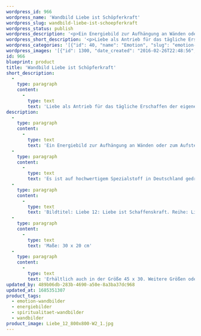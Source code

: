 ```yaml
---
wordpress_id: 966
wordpress_name: 'Wandbild Liebe ist Schöpferkraft'
wordpress_slug: wandbild-liebe-ist-schoepferkraft
wordpress_status: publish
wordpress_description: '<p>Ein Energiebild zur Aufhängung an Wänden oder zum Aufstellen im Raum mit einem aktivierbaren Informationsfeld zu: Liebe - Liebe in Aktion - Schöpfertum - Ethik - Selbstverantwortung: In sich Liebe als Antrieb für das tägliche Erschaffen der eigenen Realität zu nutzen. Liebe in Aktion umgewandelt. Ethik auf Basis von Liebe. Potenziale nutzen.</p><p>Es ist auf hochwertigem Spezialstoff in Deutschland gedruckt und sorgfältig in Handarbeit auf Holzkeilrahmen aufgezogen. Laut Herstellerangaben ist der farbintensive Druck 70 Jahre lichtecht, waschbar und in einem umweltorientierten Verfahren hergestellt. Der Oberstoff ist mit einer Spezialbeschichtung unterfüttert, so dass, bei Aufhängung an der Wand, der rückseitige Holzrahmen auch bei hellen Farben unsichtbar ist.</p><p>Bildtitel: Liebe 12: Liebe ist Schaffenskraft. Reihe: Liebe</p><p>Maße: 30 x 20 cm</p><p>Erhältlich auch in der Größe 45 x 30. Weitere Größen oder andere Seitenverhältnisse, sind bis 200 cm individuell für Sie innerhalb weniger Tage herstellbar. Bitte kontaktieren Sie uns hierfür unter <a href="mailto:info@elvedenverlag.de">info@elvedenverlag.de</a>.</p><p><a href="https://my.feenbaum.de/anwendung-energie-wandbilder/">Anwendungshinweise</a>      <a href="https://my.feenbaum.de/produktinformation-wandbilder/">Produktinformationen</a></p>'
wordpress_short_description: '<p>Liebe als Antrieb für das tägliche Erschaffen der eigenen Realität nutzen</p>'
wordpress_categories: '[{"id": 40, "name": "Emotion", "slug": "emotion-wandbilder"}, {"id": 22, "name": "Energiebilder", "slug": "energiebilder"}, {"id": 42, "name": "Spiritualit\u00e4t", "slug": "spiritualitaet-wandbilder"}, {"id": 24, "name": "Wandbilder", "slug": "wandbilder"}]'
wordpress_images: '[{"id": 1300, "date_created": "2016-02-26T22:48:56", "date_created_gmt": "2016-02-26T20:48:56", "date_modified": "2017-03-28T17:22:52", "date_modified_gmt": "2017-03-28T13:22:52", "src": "https://my.feenbaum.de/wp-content/uploads/2016/02/Liebe_12_800x800-W2_1.jpg", "name": "Liebe_12_800x800-W2_1", "alt": ""}]'
id: 966
blueprint: product
title: 'Wandbild Liebe ist Schöpferkraft'
short_description:
  -
    type: paragraph
    content:
      -
        type: text
        text: 'Liebe als Antrieb für das tägliche Erschaffen der eigenen Realität nutzen'
description:
  -
    type: paragraph
    content:
      -
        type: text
        text: 'Ein Energiebild zur Aufhängung an Wänden oder zum Aufstellen im Raum mit einem aktivierbaren Informationsfeld zu: Liebe - Liebe in Aktion - Schöpfertum - Ethik - Selbstverantwortung: In sich Liebe als Antrieb für das tägliche Erschaffen der eigenen Realität zu nutzen. Liebe in Aktion umgewandelt. Ethik auf Basis von Liebe. Potenziale nutzen.'
  -
    type: paragraph
    content:
      -
        type: text
        text: 'Es ist auf hochwertigem Spezialstoff in Deutschland gedruckt und sorgfältig in Handarbeit auf Holzkeilrahmen aufgezogen. Laut Herstellerangaben ist der farbintensive Druck 70 Jahre lichtecht, waschbar und in einem umweltorientierten Verfahren hergestellt. Der Oberstoff ist mit einer Spezialbeschichtung unterfüttert, so dass, bei Aufhängung an der Wand, der rückseitige Holzrahmen auch bei hellen Farben unsichtbar ist.'
  -
    type: paragraph
    content:
      -
        type: text
        text: 'Bildtitel: Liebe 12: Liebe ist Schaffenskraft. Reihe: Liebe'
  -
    type: paragraph
    content:
      -
        type: text
        text: 'Maße: 30 x 20 cm'
  -
    type: paragraph
    content:
      -
        type: text
        text: 'Erhältlich auch in der Größe 45 x 30. Weitere Größen oder andere Seitenverhältnisse, sind bis 200 cm individuell für Sie innerhalb weniger Tage herstellbar. Bitte kontaktieren Sie uns hierfür unter info@elvedenverlag.de.'
updated_by: 489b06db-283b-4690-a50e-8a3ba37dc968
updated_at: 1685351307
product_tags:
  - emotion-wandbilder
  - energiebilder
  - spiritualitaet-wandbilder
  - wandbilder
product_image: Liebe_12_800x800-W2_1.jpg
---
```


